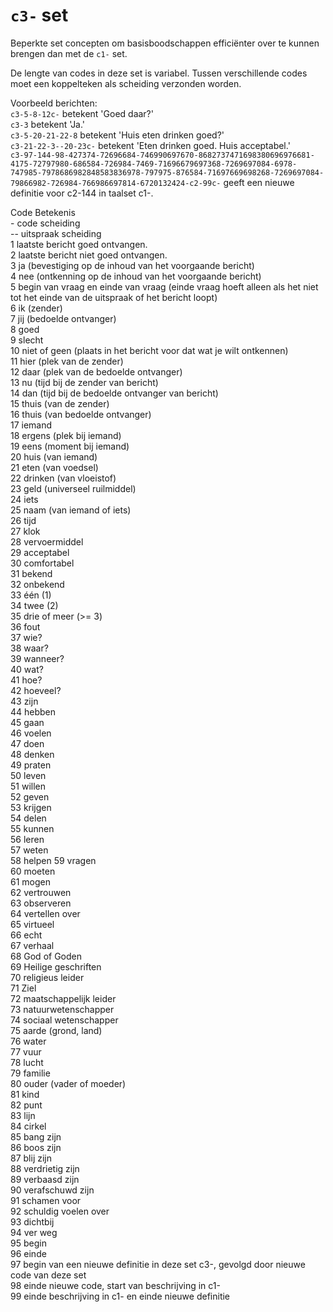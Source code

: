 # `c3-` set

Beperkte set concepten om basisboodschappen efficiënter over te kunnen brengen dan met de `c1-` set.

De lengte van codes in deze set is variabel.
Tussen verschillende codes moet een koppelteken als scheiding verzonden worden.

Voorbeeld berichten:  
`c3-5-8-12c-` betekent 'Goed daar?'  
`c3-3` betekent 'Ja.'  
`c3-5-20-21-22-8` betekent 'Huis eten drinken goed?'  
`c3-21-22-3--20-23c-` betekent 'Eten drinken goed. Huis acceptabel.'  
`c3-97-144-98-427374-72696684-746990697670-8682737471698380696976681-4175-72797980-686584-726984-7469-71696679697368-7269697084-6978-747985-7978686982848583836978-797975-876584-71697669698268-7269697084-79866982-726984-766986697814-6720132424-c2-99c-`  geeft een nieuwe definitie voor c2-144 in taalset c1-.

Code  Betekenis  
\-  code scheiding  
--  uitspraak scheiding  
1  laatste bericht goed ontvangen.  
2  laatste bericht niet goed ontvangen.  
3  ja (bevestiging op de inhoud van het voorgaande bericht)  
4  nee (ontkenning op de inhoud van het voorgaande bericht)  
5  begin van vraag en einde van vraag (einde vraag hoeft alleen als het niet tot het einde van de uitspraak of het bericht loopt)  
6  ik (zender)  
7  jij (bedoelde ontvanger)  
8  goed   
9  slecht  
10  niet of geen (plaats in het bericht voor dat wat je wilt ontkennen)  
11  hier (plek van de zender)  
12  daar (plek van de bedoelde ontvanger)   
13  nu (tijd bij de zender van bericht)  
14  dan (tijd bij de bedoelde ontvanger van bericht)  
15  thuis (van de zender)  
16  thuis (van bedoelde ontvanger)  
17  iemand  
18  ergens (plek bij iemand)  
19  eens (moment bij iemand)  
20  huis (van iemand)  
21  eten (van voedsel)  
22  drinken (van vloeistof)  
23  geld (universeel ruilmiddel)  
24  iets  
25  naam (van iemand of iets)  
26  tijd  
27  klok  
28  vervoermiddel  
29  acceptabel  
30  comfortabel  
31  bekend  
32  onbekend  
33  één (1)  
34  twee (2)  
35  drie of meer (>= 3)  
36  fout  
37  wie?  
38  waar?  
39  wanneer?  
40  wat?  
41  hoe?  
42  hoeveel?  
43  zijn  
44  hebben    
45  gaan  
46  voelen  
47  doen  
48  denken  
49  praten  
50  leven  
51  willen  
52  geven    
53  krijgen    
54  delen  
55  kunnen  
56  leren  
57  weten  
58  helpen
59  vragen  
60  moeten  
61  mogen  
62  vertrouwen  
63  observeren  
64  vertellen over  
65  virtueel  
66  echt  
67  verhaal  
68  God of Goden  
69  Heilige geschriften  
70  religieus leider  
71  Ziel  
72  maatschappelijk leider  
73  natuurwetenschapper  
74  sociaal wetenschapper  
75  aarde (grond, land)    
76  water  
77  vuur  
78  lucht  
79  familie  
80  ouder (vader of moeder)  
81  kind  
82  punt  
83  lijn  
84  cirkel     
85  bang zijn  
86  boos zijn  
87  blij zijn  
88  verdrietig zijn  
89  verbaasd zijn  
90  verafschuwd zijn  
91  schamen voor  
92  schuldig voelen over  
93  dichtbij  
94  ver weg  
95  begin  
96  einde  
97  begin van een nieuwe definitie in deze set c3-, gevolgd door nieuwe code van deze set  
98  einde nieuwe code, start van beschrijving in c1-  
99  einde beschrijving in c1- en einde nieuwe definitie  
